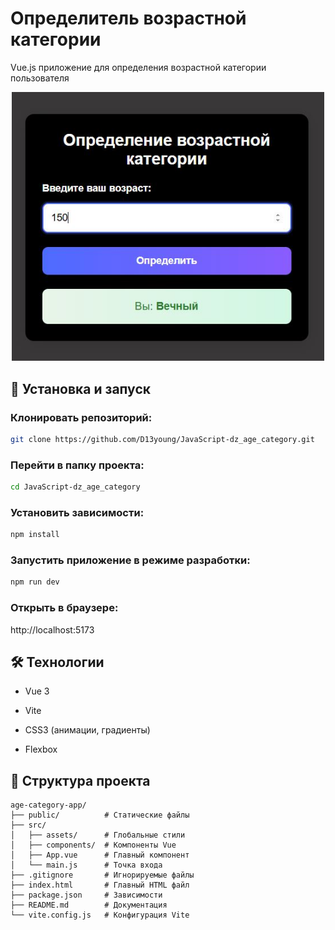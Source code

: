 # __Определитель возрастной категории__

Vue.js приложение для определения возрастной категории пользователя

<p align="center">
  <img src="./public/1.JPG" alt="Скриншот" width="500">
</p>

## 🚀 __Установка и запуск__

### Клонировать репозиторий:

```bash
git clone https://github.com/D13young/JavaScript-dz_age_category.git
```

### Перейти в папку проекта:

```bash
cd JavaScript-dz_age_category
```

### Установить зависимости:

```bash
npm install
```

### Запустить приложение в режиме разработки:

```bash
npm run dev
```
### Открыть в браузере:

http://localhost:5173



## 🛠 Технологии

   - Vue 3

   - Vite

   - CSS3 (анимации, градиенты)

   - Flexbox

## 📁 Структура проекта

```
age-category-app/
├── public/          # Статические файлы
├── src/
│   ├── assets/      # Глобальные стили
│   ├── components/  # Компоненты Vue
│   ├── App.vue      # Главный компонент
│   └── main.js      # Точка входа
├── .gitignore       # Игнорируемые файлы
├── index.html       # Главный HTML файл
├── package.json     # Зависимости
├── README.md        # Документация
└── vite.config.js   # Конфигурация Vite
```
